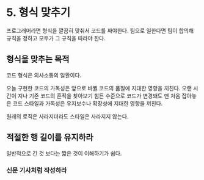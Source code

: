 # 5. 형식 맞추기

프로그래머라면 형식을 깔끔히 맞춰서 코드를 짜야한다. 팀으로 일한다면 팀이 합의해 규칙을 정하고 모두가 그 규칙을 따라야 한다.

## 형식을 맞추는 목적

코드 형식은 의사소통의 일환이다.

오늘 구현한 코드의 가독성은 앞으로 바뀔 코드의 품질에 지대한 영향을 끼친다. 오랜 시간이 지나 기존 코드의 흔적을 찾아보기 힘든 수준으로 코드가 변경돼도 맨 처음 잡아놓은 코드 스타일과 가독성은 유지보수나 확장성에 지대한 영향을 끼친다.

원래의 로직은 사라지더라도 스타일은 사라지지 않는다.

## 적절한 행 길이를 유지하라

일반적으로 긴 것 보다는 짧은 것이 이해하기가 쉽다.

### 신문 기사처럼 작성하라
